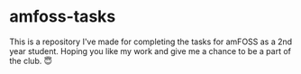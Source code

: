 # amfoss-tasks

This is a repository I've made for completing the tasks for amFOSS as a 2nd year student. Hoping you like my work and give me a chance to be a part of the club. 😇️
